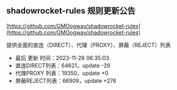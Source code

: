 ## shadowrocket-rules 规则更新公告

[https://github.com/GMOogway/shadowrocket-rules](https://github.com/GMOogway/shadowrocket-rules)

提供全面的直连（DIRECT）、代理（PROXY）、屏蔽（REJECT）列表
- 最后 更新 时间：2023-11-28 06:35:03
- 直连DIRECT列表：64621，update -29
- 代理PROXY 列表：19350，update +0
- 屏蔽REJECT列表：66909，update +276